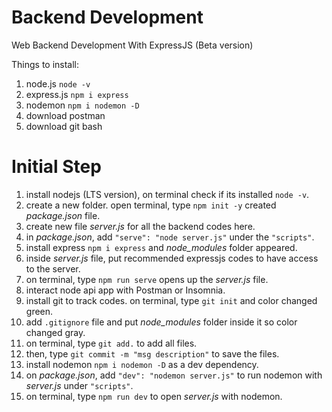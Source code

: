 # Backend Development

Web Backend Development With ExpressJS (Beta version)

Things to install:
1. node.js `node -v`
2. express.js `npm i express`
3. nodemon `npm i nodemon -D`
4. download postman
5. download git bash

# Initial Step

1. install nodejs (LTS version), on terminal check if its installed `node -v`.
2. create a new folder. open terminal, type `npm init -y` created *package.json* file.
3. create new file *server.js* for all the backend codes here.
4. in *package.json*, add `"serve": "node server.js"` under the  `"scripts"`.
5. install express `npm i express` and *node_modules* folder appeared.
6. inside *server.js* file, put recommended expressjs codes to have access to the server.
7. on terminal, type `npm run serve` opens up the *server.js* file.
8. interact node api app with Postman or Insomnia.
9. install git to track codes. on terminal, type `git init` and color changed green.
10. add `.gitignore` file and put *node_modules* folder inside it so color changed gray.
11. on terminal, type `git add.` to add all files.
12. then, type `git commit -m "msg description"` to save the files.
13. install nodemon `npm i nodemon -D` as a dev dependency.
14. on *package.json*, add `"dev": "nodemon server.js"` to run nodemon with *server.js* under `"scripts"`.
15. on terminal, type `npm run dev` to open *server.js* with nodemon.
